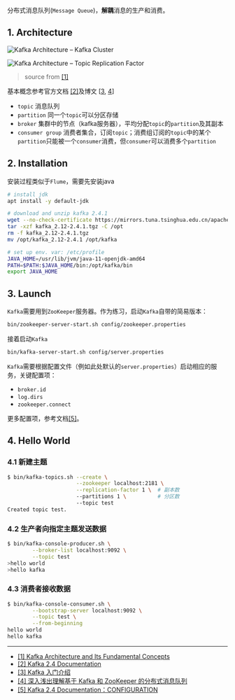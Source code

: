 分布式消息队列(`Message Queue`)，**解耦**消息的生产和消费。


## 1. Architecture

![Kafka Architecture – Kafka Cluster](https://d2h0cx97tjks2p.cloudfront.net/blogs/wp-content/uploads/sites/2/2018/04/Kafka-Architecture.png)

![Kafka Architecture – Topic Replication Factor](https://d2h0cx97tjks2p.cloudfront.net/blogs/wp-content/uploads/sites/2/2018/04/kafka-topic-replication.png)

> source from [[1]](#1)

基本概念参考官方文档 [[2]](#2)及博文 [[3](#3), [4](#4)]


- `topic` 消息队列
- `partition` 同一个`topic`可以分区存储
- `broker` 集群中的节点（kafka服务器），平均分配`topic`的`partition`及其副本
- `consumer group` 消费者集合，订阅`topic`；消费组订阅的`topic`中的某个`partition`只能被一个`consumer`消费，但`consumer`可以消费多个`partition`


## 2. Installation

安装过程类似于`Flume`，需要先安装java

```bash
# install jdk
apt install -y default-jdk

# download and unzip kafka 2.4.1
wget --no-check-certificate https://mirrors.tuna.tsinghua.edu.cn/apache/kafka/2.4.1/kafka_2.12-2.4.1.tgz
tar -xzf kafka_2.12-2.4.1.tgz -C /opt
rm -f kafka_2.12-2.4.1.tgz
mv /opt/kafka_2.12-2.4.1 /opt/kafka

# set up env. var: /etc/profile
JAVA_HOME=/usr/lib/jvm/java-11-openjdk-amd64
PATH=$PATH:$JAVA_HOME/bin:/opt/kafka/bin
export JAVA_HOME
```

## 3. Launch

`Kafka`需要用到`ZooKeeper`服务器。作为练习，启动`Kafka`自带的简易版本：

```bash
bin/zookeeper-server-start.sh config/zookeeper.properties
```

接着启动`Kafka`

```bash
bin/kafka-server-start.sh config/server.properties
```

`Kafka`需要根据配置文件（例如此处默认的`server.properties`）启动相应的服务，关键配置项：

- `broker.id`
- `log.dirs`
- `zookeeper.connect`

更多配置项，参考文档[[5]](#5)。


## 4. Hello World

### 4.1 新建主题

```bash
$ bin/kafka-topics.sh --create \
                      --zookeeper localhost:2181 \
                      --replication-factor 1 \  # 副本数
                      --partitions 1 \          # 分区数
                      --topic test
Created topic test.
```

### 4.2 生产者向指定主题发送数据

```bash
$ bin/kafka-console-producer.sh \
        --broker-list localhost:9092 \
        --topic test
>hello world
>hello kafka
```

### 4.3 消费者接收数据

```bash
$ bin/kafka-console-consumer.sh \
        --bootstrap-server localhost:9092 \
        --topic test \
        --from-beginning
hello world
hello kafka
```


---

- [[1] Kafka Architecture and Its Fundamental Concepts](https://data-flair.training/blogs/kafka-architecture/)<span id='1'></span>
- [[2] Kafka 2.4 Documentation](https://kafka.apache.org/documentation/)<span id='2'></span>
- [[3] Kafka 入门介绍](https://lotabout.me/2018/kafka-introduction/)<span id='3'></span>
- [[4] 深入浅出理解基于 Kafka 和 ZooKeeper 的分布式消息队列](https://gitbook.cn/books/5ae1e77197c22f130e67ec4e/index.html)<span id='4'></span>
- [[5] Kafka 2.4 Documentation：CONFIGURATION](https://kafka.apache.org/documentation/#configuration)<span id='5'></span>